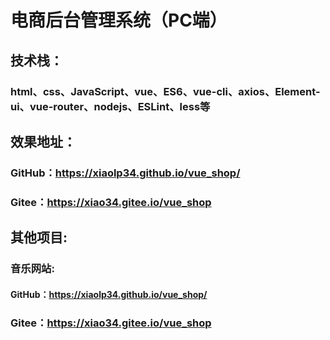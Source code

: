 # 电商后台管理系统（PC端）
## 技术栈：
### html、css、JavaScript、vue、ES6、vue-cli、axios、Element-ui、vue-router、nodejs、ESLint、less等
## 效果地址：
### GitHub：https://xiaolp34.github.io/vue_shop/
### Gitee：https://xiao34.gitee.io/vue_shop
## 其他项目:
### 音乐网站:  
#### GitHub：https://xiaolp34.github.io/vue_shop/
###            Gitee：https://xiao34.gitee.io/vue_shop
